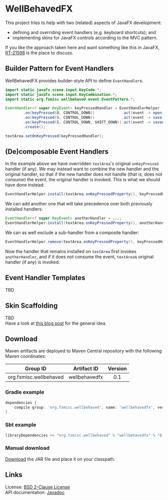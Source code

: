 WellBehavedFX
=============

This project tries to help with two (related) aspects of JavaFX development:

 * defining and overriding event handlers (e.g. keyboard shortcuts); and
 * implementing skins for JavaFX controls according to the MVC pattern.
 
If you like the approach taken here and want something like this in JavaFX, [RT-21598](https://javafx-jira.kenai.com/browse/RT-21598) is the place to discuss.


Builder Pattern for Event Handlers
-----------------------------------

WellBehavedFX provides builder-style API to define `EventHandler`s.

```java
import static javafx.scene.input.KeyCode.*;
import static javafx.scene.input.KeyCombination.*;
import static org.fxmisc.wellbehaved.event.EventPattern.*;

EventHandler<? super KeyEvent> keyPressedHandler = EventHandlerHelper
        .on(keyPressed(O, CONTROL_DOWN))            .act(event -> open())
        .on(keyPressed(S, CONTROL_DOWN))            .act(event -> save())
        .on(keyPressed(S, CONTROL_DOWN, SHIFT_DOWN)).act(event -> saveAll())
        .create();

textArea.setOnKeyPressed(keyPressedHandler);
```


(De)composable Event Handlers
-----------------------------

In the example above we have overridden `textArea`'s original `onKeyPressed` handler (if any). We may instead want to combine the new handler and the original handler, so that if the new handler does not handle (that is, does not _consume_) the event, the original handler is invoked. This is what we should have done instead:

```java
EventHandlerHelper.install(textArea.onKeyPressedProperty(), keyPressedHandler);
```

We can add another one that will take precedence over both previously installed handlers:

```java
EventHandler<? super KeyEvent> anotherHandler = ...;
EventHandlerHelper.install(textArea.onKeyPressedProperty(), anotherHandler);
```

We can as well exclude a sub-handler from a composite handler:

```java
EventHandlerHelper.remove(textArea.onKeyPressedProperty(), keyPressedHandler);
```

Now the handler that remains installed on `textArea` first invokes `anotherHandler`, and if it does not consume the event, `textArea`s original handler (if any) is invoked.


Event Handler Templates
-----------------------

TBD


Skin Scaffolding
----------------

TBD  
Have a look at [this blog post](http://tomasmikula.github.io/blog/2014/06/11/separation-of-view-and-controller-in-javafx-controls.html) for the general idea.


Download
--------

Maven artifacts are deployed to Maven Central repository with the following Maven coordinates:

| Group ID               | Artifact ID    | Version |
| :--------------------: | :------------: | :-----: |
| org.fxmisc.wellbehaved | wellbehavedfx  | 0.1     |

### Gradle example

```groovy
dependencies {
    compile group: 'org.fxmisc.wellbehaved', name: 'wellbehavedfx', version: '0.1'
}
```

### Sbt example

```scala
libraryDependencies += "org.fxmisc.wellbehaved" % "wellbehavedfx" % "0.1"
```

### Manual download

[Download](https://oss.sonatype.org/content/groups/public/org/fxmisc/wellbehaved/wellbehavedfx/0.1/) the JAR file and place it on your classpath.


Links
-------

License: [BSD 2-Clause License](http://opensource.org/licenses/BSD-2-Clause)  
API documentation: [Javadoc](http://www.fxmisc.org/wellbehaved/javadoc/overview-summary.html)  
